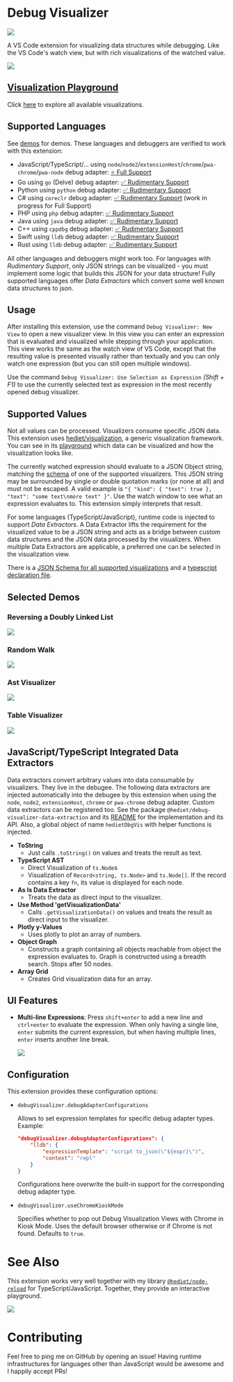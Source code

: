 # Debug Visualizer

[![](https://img.shields.io/twitter/follow/hediet_dev.svg?style=social)](https://twitter.com/intent/follow?screen_name=hediet_dev)

A VS Code extension for visualizing data structures while debugging.
Like the VS Code's watch view, but with rich visualizations of the watched value.

![](../docs/demo.gif)

## [Visualization Playground](https://hediet.github.io/visualization/)

Click [here](https://hediet.github.io/visualization/) to explore all available visualizations.

## Supported Languages

See [demos](../demos/) for demos. These languages and debuggers are verified to work with this extension:

-   JavaScript/TypeScript/... using `node`/`node2`/`extensionHost`/`chrome`/`pwa-chrome`/`pwa-node` debug adapter: [⭐ Full Support](../demos/js)
-   Go using `go` (Delve) debug adapter: [✅ Rudimentary Support](../demos/golang)
-   Python using `python` debug adapter: [✅ Rudimentary Support](../demos/python)
-   C# using `coreclr` debug adapter: [✅ Rudimentary Support](../demos/csharp) (work in progress for Full Support)
-   PHP using `php` debug adapter: [✅ Rudimentary Support](../demos/php)
-   Java using `java` debug adapter: [✅ Rudimentary Support](../demos/java)
-   C++ using `cppdbg` debug adapter: [✅ Rudimentary Support](../demos/cpp)
-   Swift using `lldb` debug adapter: [✅ Rudimentary Support](../demos/swift)
-   Rust using `lldb` debug adapter: [✅ Rudimentary Support](../demos/rust)

All other languages and debuggers might work too.
For languages with _Rudimentary Support_, only JSON strings can be visualized - you must implement some logic that builds this JSON for your data structure!
Fully supported languages offer _Data Extractors_ which convert some well known data structures to json.

## Usage

After installing this extension, use the command `Debug Visualizer: New View` to open a new visualizer view.
In this view you can enter an expression that is evaluated and visualized while stepping through your application.
This view works the same as the watch view of VS Code, except that the resulting value is presented visually rather than textually and you can only watch one expression (but you can still open multiple windows).

Use the command `Debug Visualizer: Use Selection as Expression` _(Shift + F1)_ to use the currently selected text as expression
in the most recently opened debug visualizer.

## Supported Values

Not all values can be processed.
Visualizers consume specific JSON data. This extension uses [hediet/visualization](https://github.com/hediet/visualization), a generic visualization framework.
You can see in its [playground](https://hediet.github.io/visualization/) which data can be visualized and how the visualization looks like.

The currently watched expression should evaluate to a JSON Object string,
matching the [schema](https://hediet.github.io/visualization/docs/visualization-data-schema.json) of one of the supported visualizers. This JSON string may be surrounded by single or double quotation marks (or none at all) and must not be escaped.
A valid example is `"{ "kind": { "text": true }, "text": "some text\nmore text" }"`.
Use the watch window to see what an expression evaluates to. This extension simply interprets that result.

For some languages (TypeScript/JavaScript), runtime code is injected to support _Data Extractors_.
A Data Extractor lifts the requirement for the visualized value to be a JSON string
and acts as a bridge between custom data structures and the JSON data processed by the visualizers.
When multiple Data Extractors are applicable, a preferred one can be selected in the visualization view.

There is a [JSON Schema for all supported visualizations](https://hediet.github.io/visualization/docs/visualization-data-schema.json) and a [typescript declaration file](https://hediet.github.io/visualization/docs/visualization-data.ts).

## Selected Demos

### Reversing a Doubly Linked List

![](../docs/doubly-linked-list-reverse-demo.gif)

### Random Walk

![](../docs/visualization-plotly-random-walk.gif)

### Ast Visualizer

![](../docs/ast-demo.gif)

### Table Visualizer

![](../docs/table-demo.gif)

## JavaScript/TypeScript Integrated Data Extractors

Data extractors convert arbitrary values into data consumable by visualizers.
They live in the debugee. The following data extractors are injected automatically into the debugee by this extension when using the `node`, `node2`, `extensionHost`, `chrome` or `pwa-chrome` debug adapter.
Custom data extractors can be registered too.
See the package `@hediet/debug-visualizer-data-extraction` and its [README](../data-extraction/README.md) for the implementation and its API.
Also, a global object of name `hedietDbgVis` with helper functions is injected.

-   **ToString**
    -   Just calls `.toString()` on values and treats the result as text.
-   **TypeScript AST**
    -   Direct Visualization of `ts.Node`s
    -   Visualization of `Record<string, ts.Node>` and `ts.Node[]`. If the record contains a key `fn`, its value is displayed for each node.
-   **As Is Data Extractor**
    -   Treats the data as direct input to the visualizer.
-   **Use Method 'getVisualizationData'**
    -   Calls `.getVisualizationData()` on values and treats the result as direct input to the visualizer.
-   **Plotly y-Values**
    -   Uses plotly to plot an array of numbers.
-   **Object Graph**
    -   Constructs a graph containing all objects reachable from object the expression evaluates to.
        Graph is constructed using a breadth search. Stops after 50 nodes.
-   **Array Grid**
    -   Creates Grid visualization data for an array.

## UI Features

-   **Multi-line Expressions**: Press `shift+enter` to add a new line and `ctrl+enter` to evaluate the expression.
    When only having a single line, `enter` submits the current expression,
    but when having multiple lines, `enter` inserts another line break.

    ![](../docs/multiline-expression.png)

## Configuration

This extension provides these configuration options:

-   `debugVisualizer.debugAdapterConfigurations`

    Allows to set expression templates for specific debug adapter types.
    Example:

    ```json
    "debugVisualizer.debugAdapterConfigurations": {
    	"lldb": {
    		"expressionTemplate": "script to_json(\"${expr}\")",
    		"context": "repl"
    	}
    }
    ```

    Configurations here overwrite the built-in support for the corresponding debug adapter type.

-   `debugVisualizer.useChromeKioskMode`

    Specifies whether to pop out Debug Visualization Views with Chrome in Kiosk Mode. Uses the default browser otherwise or if Chrome is not found. Defaults to `true`.

# See Also

This extension works very well together with my library [`@hediet/node-reload`](https://github.com/hediet/node-reload) for TypeScript/JavaScript.
Together, they provide an interactive playground.

![](../docs/demo-hot.gif)

# Contributing

Feel free to ping me on GitHub by opening an issue!
Having runtime infrastructures for languages other than JavaScript would be awesome and I happily accept PRs!
